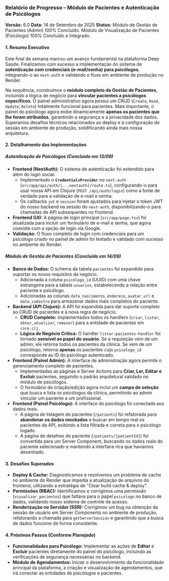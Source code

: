 ### **Relatório de Progresso – Módulo de Pacientes e Autenticação de Psicólogos**

**Versão:** 6.0
**Data:** 14 de Setembro de 2025
**Status:** Módulo de Gestão de Pacientes (Admin) 100% Concluído. Módulo de Visualização de Pacientes (Psicólogo) 100% Concluído e Integrado.

#### **1. Resumo Executivo**

Este final de semana marcou um avanço fundamental na plataforma Deep Saúde. Finalizamos com sucesso a implementação do sistema de **autenticação com credenciais (e-mail/senha) para psicólogos**, integrando-o ao `next-auth` e validando o fluxo em ambiente de produção no Render.

Na sequência, construímos o **módulo completo de Gestão de Pacientes**, incluindo a lógica de negócio para **vincular pacientes a psicólogos específicos**. O painel administrativo agora possui um CRUD (`Create`, `Read`, `Update`, `Delete`) totalmente funcional para pacientes. Mais importante, o painel do psicólogo agora exibe dinamicamente **apenas os pacientes que lhe foram atribuídos**, garantindo a segurança e a privacidade dos dados. Superamos desafios técnicos relacionados ao deploy e à configuração de sessão em ambiente de produção, solidificando ainda mais nossa arquitetura.

#### **2. Detalhamento das Implementações**

##### **Autenticação de Psicólogos (Concluído em 13/09)**

*   **Frontend (NextAuth):** O sistema de autenticação foi estendido para além do login social.
    *   Implementado o **`CredentialsProvider`** no `next-auth` (`src/app/api/auth/[...nextauth]/route.ts`), configurando-o para usar nossa API em Clojure (`POST /api/auth/login`) como a fonte de verdade para a validação de e-mail e senha.
    *   Os callbacks `jwt` e `session` foram ajustados para injetar o token JWT do nosso backend na sessão do `next-auth`, disponibilizando-o para chamadas de API subsequentes no frontend.
*   **Frontend (UI):** A página de login principal (`src/app/page.tsx`) foi atualizada para incluir um formulário de e-mail e senha, que agora coexiste com a opção de login via Google.
*   **Validação:** O fluxo completo de login com credenciais para um psicólogo criado no painel de admin foi testado e validado com sucesso no ambiente do Render.

##### **Módulo de Gestão de Pacientes (Concluído em 14/09)**

*   **Banco de Dados:** O schema da tabela `pacientes` foi expandido para suportar os novos requisitos de negócio.
    *   Adicionada a coluna `psicologo_id` (UUID) com uma chave estrangeira para a tabela `usuarios`, estabelecendo a relação entre paciente e psicólogo.
    *   Adicionadas as colunas `data_nascimento`, `endereco`, `avatar_url` e `data_cadastro` para armazenar dados mais completos do paciente.
*   **Backend (API Clojure):** A API foi expandida para dar suporte completo ao CRUD de pacientes e à nova regra de negócio.
    *   **CRUD Completo:** Implementados todos os handlers (`criar`, `listar`, `obter`, `atualizar`, `remover`) para a entidade de pacientes em `core.clj`.
    *   **Lógica de Negócio Crítica:** O handler `listar-pacientes-handler` foi tornado **sensível ao papel do usuário**. Se a requisição vem de um admin, ele retorna todos os pacientes da clínica. Se vem de um psicólogo, retorna **apenas** os pacientes cujo `psicologo_id` corresponde ao ID do psicólogo autenticado.
*   **Frontend (Painel Admin):** A interface de administração agora permite o gerenciamento completo de pacientes.
    *   Implementadas as páginas e Server Actions para **Criar, Ler, Editar e Excluir** pacientes, seguindo o padrão arquitetural validado no módulo de psicólogos.
    *   O formulário de criação/edição agora inclui um **campo de seleção** que busca e lista os psicólogos da clínica, permitindo ao admin vincular um paciente a um profissional.
*   **Frontend (Painel Psicólogo):** A interface do psicólogo foi conectada aos dados reais.
    *   A página de listagem de pacientes (`/patients`) foi refatorada para **abandonar os dados mockados** e buscar em tempo real os pacientes da API, exibindo a lista filtrada e correta para o psicólogo logado.
    *   A página de detalhes do paciente (`/patients/[patientId]`) foi convertida para um Server Component, buscando os dados reais do paciente selecionado e mantendo a interface rica que havíamos desenhado.

#### **3. Desafios Superados**

*   **Deploy & Cache:** Diagnosticamos e resolvemos um problema de cache no ambiente do Render que impedia a atualização de arquivos do frontend, utilizando a estratégia de "Clear build cache & deploy".
*   **Permissões (RBAC):** Identificamos e corrigimos uma permissão (`visualizar_pacientes`) que faltava para o papel `psicologo` no banco de dados, validando nosso sistema de controle de acesso.
*   **Renderização no Servidor (SSR):** Corrigimos um bug na obtenção da sessão de usuário em Server Components no ambiente de produção, refatorando a chamada para `getServerSession` e garantindo que a busca de dados funcione de forma consistente.

#### **4. Próximos Passos (Conforme Planejado)**

*   **Funcionalidades para Psicólogo:** Implementar as ações de **Editar** e **Excluir** pacientes diretamente do painel do psicólogo, incluindo as verificações de segurança necessárias no backend.
*   **Módulo de Agendamentos:** Iniciar o desenvolvimento da funcionalidade principal da plataforma, a criação e visualização de agendamentos, que irá conectar as entidades de psicólogos e pacientes.
